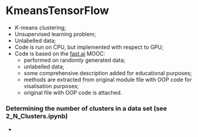 # KmeansTensorFlow
- *K*-means clustering;
- Unsupervised learning problem;
- Unlabelled data;
- Code is run on CPU, but implemented with respect to GPU;
- Code is based on the [fast.ai](https://github.com/fastai) MOOC: 
    - performed on randomly generated data;
    - unlabelled data;
    - some comprehensive description added for educational purposes;
    - methods are extracted from original module file with OOP code for visalisation purposes; 
    - original file with OOP code is attached.

### Determining the number of clusters in a data set (see 2_N_Clusters.ipynb)
-
